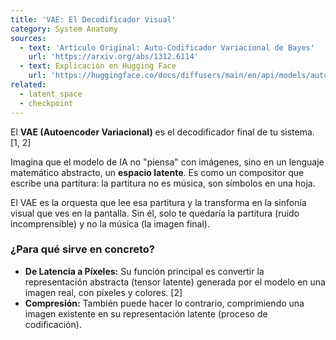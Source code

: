 ```yaml
---
title: 'VAE: El Decodificador Visual'
category: System Anatomy
sources:
  - text: 'Artículo Original: Auto-Codificador Variacional de Bayes'
    url: 'https://arxiv.org/abs/1312.6114'
  - text: Explicación en Hugging Face
    url: 'https://huggingface.co/docs/diffusers/main/en/api/models/autoencoderkl'
related:
  - latent_space
  - checkpoint
---
```


El **VAE (Autoencoder Variacional)** es el decodificador final de tu sistema. [1, 2]

Imagina que el modelo de IA no "piensa" con imágenes, sino en un lenguaje matemático abstracto, un **espacio latente**. Es como un compositor que escribe una partitura: la partitura no es música, son símbolos en una hoja.

El VAE es la orquesta que lee esa partitura y la transforma en la sinfonía visual que ves en la pantalla. Sin él, solo te quedaría la partitura (ruido incomprensible) y no la música (la imagen final).

### ¿Para qué sirve en concreto?

- **De Latencia a Píxeles:** Su función principal es convertir la representación abstracta (tensor latente) generada por el modelo en una imagen real, con píxeles y colores. [2]
- **Compresión:** También puede hacer lo contrario, comprimiendo una imagen existente en su representación latente (proceso de codificación).
